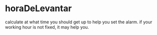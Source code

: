 # horaDeLevantar
 calculate at what time you should get up to help you set the alarm. if your working hour is not fixed, it may help you.

